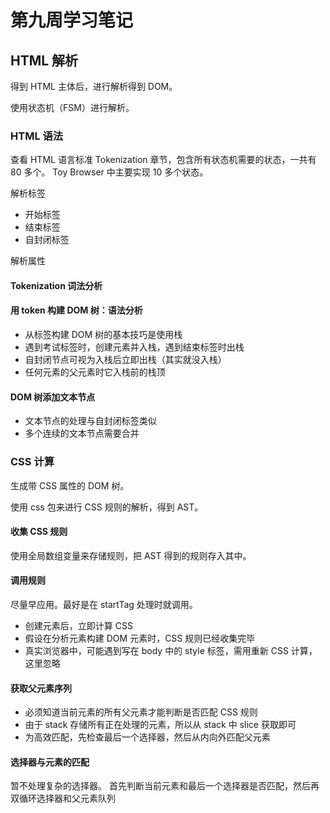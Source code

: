 # 第九周学习笔记

## HTML 解析
得到 HTML 主体后，进行解析得到 DOM。

使用状态机（FSM）进行解析。

### HTML 语法
查看 HTML 语言标准 Tokenization 章节，包含所有状态机需要的状态，一共有 80 多个。
Toy Browser 中主要实现 10 多个状态。

解析标签
- 开始标签
- 结束标签
- 自封闭标签

解析属性

#### Tokenization 词法分析



#### 用 token 构建 DOM 树：语法分析
- 从标签构建 DOM 树的基本技巧是使用栈
- 遇到考试标签时，创建元素并入栈，遇到结束标签时出栈
- 自封闭节点可视为入栈后立即出栈（其实就没入栈）
- 任何元素的父元素时它入栈前的栈顶

#### DOM 树添加文本节点
- 文本节点的处理与自封闭标签类似
- 多个连续的文本节点需要合并

### CSS 计算
生成带 CSS 属性的 DOM 树。

使用 css 包来进行 CSS 规则的解析，得到 AST。

#### 收集 CSS 规则
使用全局数组变量来存储规则，把 AST 得到的规则存入其中。

#### 调用规则
尽量早应用。最好是在 startTag 处理时就调用。
- 创建元素后，立即计算 CSS
- 假设在分析元素构建 DOM 元素时，CSS 规则已经收集完毕
- 真实浏览器中，可能遇到写在 body 中的 style 标签，需用重新 CSS 计算，这里忽略

#### 获取父元素序列
- 必须知道当前元素的所有父元素才能判断是否匹配 CSS 规则
- 由于 stack 存储所有正在处理的元素，所以从 stack 中 slice 获取即可
- 为高效匹配，先检查最后一个选择器，然后从内向外匹配父元素

#### 选择器与元素的匹配
暂不处理复杂的选择器。
首先判断当前元素和最后一个选择器是否匹配，然后再双循环选择器和父元素队列